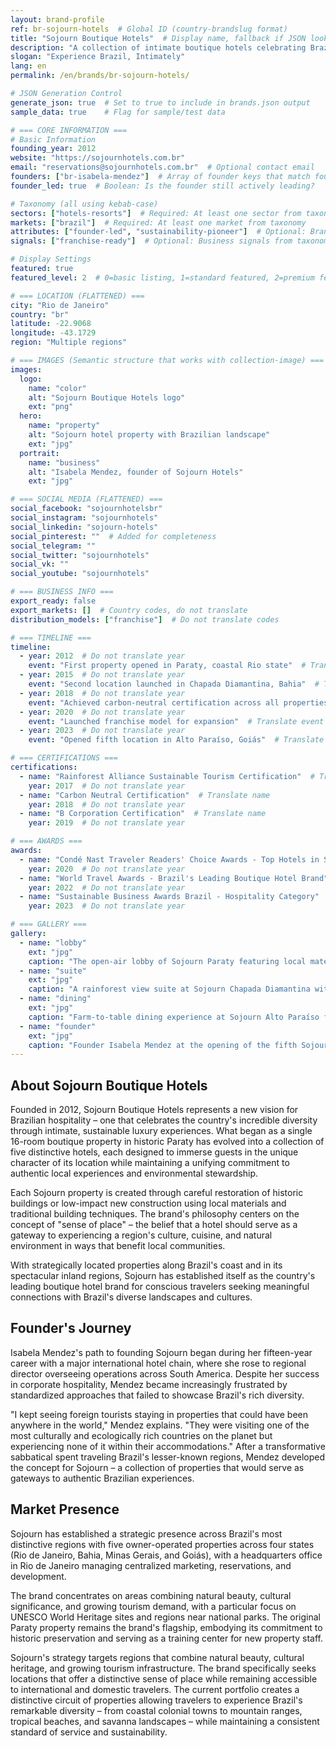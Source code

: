 ```yaml
---
layout: brand-profile
ref: br-sojourn-hotels  # Global ID (country-brandslug format)
title: "Sojourn Boutique Hotels"  # Display name, fallback if JSON lookup fails
description: "A collection of intimate boutique hotels celebrating Brazil's diverse landscapes through sustainable luxury and authentic local experiences."
slogan: "Experience Brazil, Intimately"
lang: en
permalink: /en/brands/br-sojourn-hotels/

# JSON Generation Control
generate_json: true  # Set to true to include in brands.json output
sample_data: true    # Flag for sample/test data

# === CORE INFORMATION ===
# Basic Information
founding_year: 2012
website: "https://sojournhotels.com.br"
email: "reservations@sojournhotels.com.br"  # Optional contact email
founders: ["br-isabela-mendez"]  # Array of founder keys that match founders.json entries
founder_led: true  # Boolean: Is the founder still actively leading?

# Taxonomy (all using kebab-case)
sectors: ["hotels-resorts"]  # Required: At least one sector from taxonomy
markets: ["brazil"]  # Required: At least one market from taxonomy
attributes: ["founder-led", "sustainability-pioneer"]  # Optional: Brand attributes from taxonomy
signals: ["franchise-ready"]  # Optional: Business signals from taxonomy

# Display Settings
featured: true
featured_level: 2  # 0=basic listing, 1=standard featured, 2=premium featured

# === LOCATION (FLATTENED) ===
city: "Rio de Janeiro"
country: "br"
latitude: -22.9068
longitude: -43.1729
region: "Multiple regions"

# === IMAGES (Semantic structure that works with collection-image) ===
images:
  logo:
    name: "color"
    alt: "Sojourn Boutique Hotels logo"
    ext: "png"
  hero:
    name: "property"
    alt: "Sojourn hotel property with Brazilian landscape"
    ext: "jpg"
  portrait:
    name: "business"
    alt: "Isabela Mendez, founder of Sojourn Hotels"
    ext: "jpg"

# === SOCIAL MEDIA (FLATTENED) ===
social_facebook: "sojournhotelsbr"
social_instagram: "sojournhotels"
social_linkedin: "sojourn-hotels"
social_pinterest: ""  # Added for completeness
social_telegram: ""
social_twitter: "sojournhotels"
social_vk: ""
social_youtube: "sojournhotels"

# === BUSINESS INFO ===
export_ready: false
export_markets: []  # Country codes, do not translate
distribution_models: ["franchise"]  # Do not translate codes

# === TIMELINE ===
timeline:
  - year: 2012  # Do not translate year
    event: "First property opened in Paraty, coastal Rio state"  # Translate event description
  - year: 2015  # Do not translate year
    event: "Second location launched in Chapada Diamantina, Bahia"  # Translate event description
  - year: 2018  # Do not translate year
    event: "Achieved carbon-neutral certification across all properties"  # Translate event description
  - year: 2020  # Do not translate year
    event: "Launched franchise model for expansion"  # Translate event description
  - year: 2023  # Do not translate year
    event: "Opened fifth location in Alto Paraíso, Goiás"  # Translate event description

# === CERTIFICATIONS ===
certifications:
  - name: "Rainforest Alliance Sustainable Tourism Certification"  # Translate name
    year: 2017  # Do not translate year
  - name: "Carbon Neutral Certification"  # Translate name
    year: 2018  # Do not translate year
  - name: "B Corporation Certification"  # Translate name
    year: 2019  # Do not translate year

# === AWARDS ===
awards:
  - name: "Condé Nast Traveler Readers' Choice Awards - Top Hotels in South America"  # Translate name
    year: 2020  # Do not translate year
  - name: "World Travel Awards - Brazil's Leading Boutique Hotel Brand"  # Translate name
    year: 2022  # Do not translate year
  - name: "Sustainable Business Awards Brazil - Hospitality Category"  # Translate name
    year: 2023  # Do not translate year

# === GALLERY ===
gallery:
  - name: "lobby"
    ext: "jpg"
    caption: "The open-air lobby of Sojourn Paraty featuring local materials and artisanal furnishings"
  - name: "suite"
    ext: "jpg"
    caption: "A rainforest view suite at Sojourn Chapada Diamantina with private plunge pool"
  - name: "dining"
    ext: "jpg"
    caption: "Farm-to-table dining experience at Sojourn Alto Paraíso featuring regional cuisine"
  - name: "founder"
    ext: "jpg"
    caption: "Founder Isabela Mendez at the opening of the fifth Sojourn property in 2023"
---
```


## About Sojourn Boutique Hotels

Founded in 2012, Sojourn Boutique Hotels represents a new vision for Brazilian hospitality – one that celebrates the country's incredible diversity through intimate, sustainable luxury experiences. What began as a single 16-room boutique property in historic Paraty has evolved into a collection of five distinctive hotels, each designed to immerse guests in the unique character of its location while maintaining a unifying commitment to authentic local experiences and environmental stewardship.

Each Sojourn property is created through careful restoration of historic buildings or low-impact new construction using local materials and traditional building techniques. The brand's philosophy centers on the concept of "sense of place" – the belief that a hotel should serve as a gateway to experiencing a region's culture, cuisine, and natural environment in ways that benefit local communities.

With strategically located properties along Brazil's coast and in its spectacular inland regions, Sojourn has established itself as the country's leading boutique hotel brand for conscious travelers seeking meaningful connections with Brazil's diverse landscapes and cultures.

## Founder's Journey

Isabela Mendez's path to founding Sojourn began during her fifteen-year career with a major international hotel chain, where she rose to regional director overseeing operations across South America. Despite her success in corporate hospitality, Mendez became increasingly frustrated by standardized approaches that failed to showcase Brazil's rich diversity.

"I kept seeing foreign tourists staying in properties that could have been anywhere in the world," Mendez explains. "They were visiting one of the most culturally and ecologically rich countries on the planet but experiencing none of it within their accommodations." After a transformative sabbatical spent traveling Brazil's lesser-known regions, Mendez developed the concept for Sojourn – a collection of properties that would serve as gateways to authentic Brazilian experiences.

## Market Presence

Sojourn has established a strategic presence across Brazil's most distinctive regions with five owner-operated properties across four states (Rio de Janeiro, Bahia, Minas Gerais, and Goiás), with a headquarters office in Rio de Janeiro managing centralized marketing, reservations, and development.

The brand concentrates on areas combining natural beauty, cultural significance, and growing tourism demand, with a particular focus on UNESCO World Heritage sites and regions near national parks. The original Paraty property remains the brand's flagship, embodying its commitment to historic preservation and serving as a training center for new property staff.

Sojourn's strategy targets regions that combine natural beauty, cultural heritage, and growing tourism infrastructure. The brand specifically seeks locations that offer a distinctive sense of place while remaining accessible to international and domestic travelers. The current portfolio creates a distinctive circuit of properties allowing travelers to experience Brazil's remarkable diversity – from coastal colonial towns to mountain ranges, tropical beaches, and savanna landscapes – while maintaining a consistent standard of service and sustainability.
